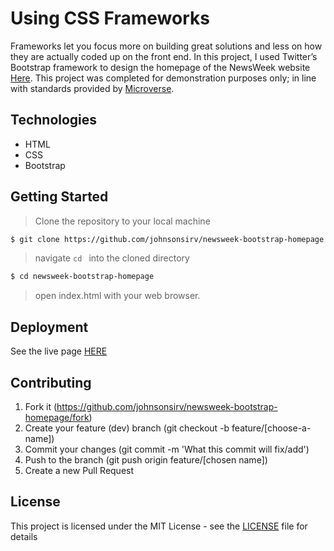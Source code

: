 # Using CSS Frameworks

Frameworks let you focus more on building great solutions and less on how they are actually coded up on the front end. In this project, I used Twitter’s Bootstrap framework to design the homepage of the NewsWeek website [Here](https://www.newsweek.com/# "NewsWeek Home Page").
This project was completed for demonstration purposes only; in line with standards provided by [Microverse](https://www.microverse.org/ "The Global School for Remote Software Developers!").

## Technologies

- HTML
- CSS
- Bootstrap

## Getting Started

> Clone the repository to your local machine

```sh
$ git clone https://github.com/johnsonsirv/newsweek-bootstrap-homepage.git
```

> navigate ```cd ``` into the cloned directory

```sh
$ cd newsweek-bootstrap-homepage
```

> open index.html with your web browser.

## Deployment

See the live page [HERE](https://johnsonsirv.github.io/newsweek-bootstrap-homepage/)

## Contributing

1. Fork it (https://github.com/johnsonsirv/newsweek-bootstrap-homepage/fork)
2. Create your feature (dev) branch (git checkout -b feature/[choose-a-name])
3. Commit your changes (git commit -m 'What this commit will fix/add')
4. Push to the branch (git push origin feature/[chosen name])
5. Create a new Pull Request

## License

This project is licensed under the MIT License - see the [LICENSE](./LICENSE.md) file for details
